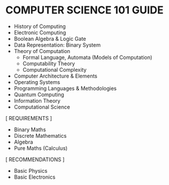 # COMPUTER SCIENCE 101 GUIDE

* History of Computing
* Electronic Computing
* Boolean Algebra & Logic Gate
* Data Representation: Binary System
* Theory of Computation
  - Formal Language, Automata (Models of Computation)
  - Computability Theory
  - Computational Complexity
* Computer Architecture & Elements
* Operating Systems
* Programming Languages & Methodologies
* Quantum Computing
* Information Theory
* Computational Science

[ REQUIREMENTS ]
* Binary Maths
* Discrete Mathematics
* Algebra
* Pure Maths (Calculus)

[ RECOMMENDATIONS ]
* Basic Physics
* Basic Electronics
